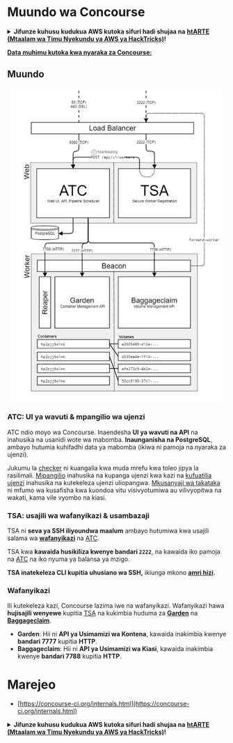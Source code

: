 # Muundo wa Concourse

<details>

<summary><strong>Jifunze kuhusu kudukua AWS kutoka sifuri hadi shujaa na</strong> <a href="https://training.hacktricks.xyz/courses/arte"><strong>htARTE (Mtaalam wa Timu Nyekundu ya AWS ya HackTricks)</strong></a><strong>!</strong></summary>

Njia nyingine za kusaidia HackTricks:

* Ikiwa unataka kuona **kampuni yako ikionekana kwenye HackTricks** au **kupakua HackTricks kwa PDF** Angalia [**MIPANGO YA USAJILI**](https://github.com/sponsors/carlospolop)!
* Pata [**bidhaa rasmi za PEASS & HackTricks**](https://peass.creator-spring.com)
* Gundua [**Familia ya PEASS**](https://opensea.io/collection/the-peass-family), mkusanyiko wetu wa kipekee wa [**NFTs**](https://opensea.io/collection/the-peass-family)
* **Jiunge na** 💬 [**Kikundi cha Discord**](https://discord.gg/hRep4RUj7f) au [**kikundi cha telegram**](https://t.me/peass) au **tufuate** kwenye **Twitter** 🐦 [**@hacktricks_live**](https://twitter.com/hacktricks_live)**.**
* **Shiriki mbinu zako za kudukua kwa kuwasilisha PRs kwa** [**HackTricks**](https://github.com/carlospolop/hacktricks) na [**HackTricks Cloud**](https://github.com/carlospolop/hacktricks-cloud) repos za github.

</details>

**[Data muhimu kutoka kwa nyaraka za Concourse:](https://concourse-ci.org/internals.html)**

## Muundo

![](<../../.gitbook/assets/image (39) (1).png>)

### ATC: UI ya wavuti & mpangilio wa ujenzi

ATC ndio moyo wa Concourse. Inaendesha **UI ya wavuti na API** na inahusika na usanidi wote wa mabomba. **Inaunganisha na PostgreSQL**, ambayo hutumia kuhifadhi data ya mabomba (ikiwa ni pamoja na nyaraka za ujenzi).

Jukumu la [checker](https://concourse-ci.org/checker.html) ni kuangalia kwa muda mrefu kwa toleo jipya la rasilimali. [Mipangilio](https://concourse-ci.org/scheduler.html) inahusika na kupanga ujenzi kwa kazi na [kufuatilia ujenzi](https://concourse-ci.org/build-tracker.html) inahusika na kutekeleza ujenzi uliopangwa. [Mkusanyaji wa takataka](https://concourse-ci.org/garbage-collector.html) ni mfumo wa kusafisha kwa kuondoa vitu visivyotumiwa au vilivyopitwa na wakati, kama vile vyombo na kiasi.

### TSA: usajili wa wafanyikazi & usambazaji

TSA ni **seva ya SSH iliyoundwa maalum** ambayo hutumiwa kwa usajili salama wa [**wafanyikazi**](https://concourse-ci.org/internals.html#architecture-worker) na [ATC](https://concourse-ci.org/internals.html#component-atc).

TSA kwa **kawaida husikiliza kwenye bandari `2222`**, na kawaida iko pamoja na [ATC](https://concourse-ci.org/internals.html#component-atc) na iko nyuma ya balansa ya mzigo.

**TSA inatekeleza CLI kupitia uhusiano wa SSH,** ikiunga mkono [**amri hizi**](https://concourse-ci.org/internals.html#component-tsa).

### Wafanyikazi

Ili kutekeleza kazi, Concourse lazima iwe na wafanyikazi. Wafanyikazi hawa **hujisajili wenyewe** kupitia [TSA](https://concourse-ci.org/internals.html#component-tsa) na kukimbia huduma za [**Garden**](https://github.com/cloudfoundry-incubator/garden) na [**Baggageclaim**](https://github.com/concourse/baggageclaim).

* **Garden**: Hii ni **API ya Usimamizi wa Kontena**, kawaida inakimbia kwenye **bandari 7777** kupitia **HTTP**.
* **Baggageclaim**: Hii ni **API ya Usimamizi wa Kiasi**, kawaida inakimbia kwenye **bandari 7788** kupitia **HTTP**.

# Marejeo
* [https://concourse-ci.org/internals.html](https://concourse-ci.org/internals.html)


<details>

<summary><strong>Jifunze kuhusu kudukua AWS kutoka sifuri hadi shujaa na</strong> <a href="https://training.hacktricks.xyz/courses/arte"><strong>htARTE (Mtaalam wa Timu Nyekundu ya AWS ya HackTricks)</strong></a><strong>!</strong></summary>

Njia nyingine za kusaidia HackTricks:

* Ikiwa unataka kuona **kampuni yako ikionekana kwenye HackTricks** au **kupakua HackTricks kwa PDF** Angalia [**MIPANGO YA USAJILI**](https://github.com/sponsors/carlospolop)!
* Pata [**bidhaa rasmi za PEASS & HackTricks**](https://peass.creator-spring.com)
* Gundua [**Familia ya PEASS**](https://opensea.io/collection/the-peass-family), mkusanyiko wetu wa kipekee wa [**NFTs**](https://opensea.io/collection/the-peass-family)
* **Jiunge na** 💬 [**Kikundi cha Discord**](https://discord.gg/hRep4RUj7f) au [**kikundi cha telegram**](https://t.me/peass) au **tufuate** kwenye **Twitter** 🐦 [**@hacktricks_live**](https://twitter.com/hacktricks_live)**.**
* **Shiriki mbinu zako za kudukua kwa kuwasilisha PRs kwa** [**HackTricks**](https://github.com/carlospolop/hacktricks) na [**HackTricks Cloud**](https://github.com/carlospolop/hacktricks-cloud) repos za github.

</details>
